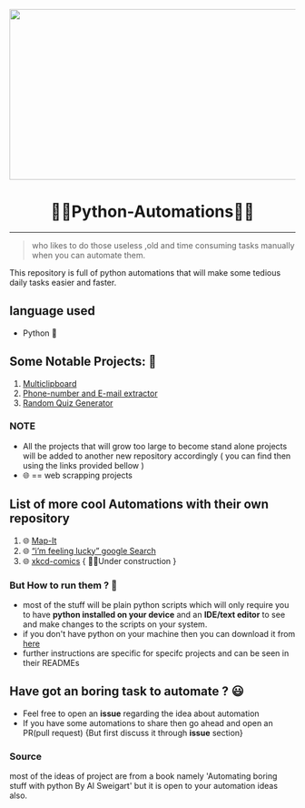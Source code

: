 <p align="center">
<img src="https://res.cloudinary.com/practicaldev/image/fetch/s--_RATvLqD--/c_limit%2Cf_auto%2Cfl_progressive%2Cq_66%2Cw_880/https://cdn-images-1.medium.com/max/1600/1%2A1hT23VteSYhRbOaUtCcuEg.gif" width="700" height="300" />
</p>

  <h1 align="center">👩‍💻Python-Automations👨‍💻</h1>
  
---

> who likes to do those useless ,old and time consuming tasks manually when you can automate them.

This repository is full of python automations that will make some tedious daily tasks easier and faster.

## language used
- Python 🐍

## Some Notable Projects: 🧐
1. [Multiclipboard](https://github.com/Arsenic-ATG/python-automations/tree/master/Multiclipboard)
2. [Phone-number and E-mail extractor](https://github.com/Arsenic-ATG/python-automations/tree/master/Phone%20%26%20Email%20Extrator)
3. [Random Quiz Generator](https://github.com/Arsenic-ATG/python-automations/tree/master/Generating%20Random%20Quiz%20Files)

### NOTE
- All the projects that will grow too large to become stand alone projects will be added to another new repository accordingly ( you can find then using the links provided bellow )
- 🌐 == web scrapping projects


## List of more cool Automations with their own repository
1. 🌐 [Map-It](https://github.com/Arsenic-ATG/Map-It)
2. 🌐 [“i’m feeling lucky” google Search](https://github.com/Arsenic-ATG/I-am-Feeling-Lucky)
3. 🌐 [xkcd-comics](https://github.com/Arsenic-ATG/xkcd-comics) { 👷‍♂️Under construction }
### But How to run them ? 🤨
- most of the stuff will be plain python scripts which will only require you to have **python installed on your device** and an **IDE/text editor** to see and make changes to the scripts on your system.
- if you don't have python on your machine then you can download it from [here](https://www.python.org/downloads/)
- further instructions are specific for specifc projects and can be seen in their READMEs 

## Have got an boring task to automate ? 😃
- Feel free to open an **issue** regarding the idea about automation
- If you have some automations to share then go ahead and open an PR(pull request) {But first discuss it through **issue** section}

### Source
most of the ideas of project are from a book namely 'Automating boring stuff with python By Al Sweigart' but it is open to your automation ideas also.
